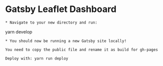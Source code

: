 # Gatsby Leaflet Dashboard

```
* Navigate to your new directory and run:
```
yarn develop
```
* You should now be running a new Gatsby site locally!

You need to copy the public file and rename it as build for gh-pages

Deploy with: yarn run deploy